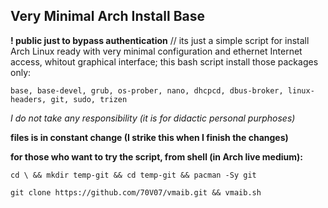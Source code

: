 
## Very Minimal Arch Install Base

**! public just to bypass authentication** // its just a simple script for install Arch Linux ready with very minimal configuration and ethernet Internet access, whitout graphical interface; this bash script install those packages only:
```
base, base-devel, grub, os-prober, nano, dhcpcd, dbus-broker, linux-headers, git, sudo, trizen
```

*I do not take any responsibility (it is for didactic personal purphoses)*

**files is in constant change (I strike this when I finish the changes)**

**for those who want to try the script, from shell (in Arch live medium):**
```
cd \ && mkdir temp-git && cd temp-git && pacman -Sy git
  
git clone https://github.com/70V07/vmaib.git && vmaib.sh
```
